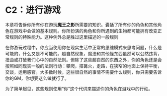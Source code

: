 # **C2：进行游戏**

​		本章将告诉你所有你在游玩**魔王之影**所需要的知识。囊括了所有你的角色和其他角色在游戏中会做的基本规则。你所扮演的角色和你所遇到的生物都可能拥有改变正常规则的特殊能力。这种例外总是胜过这里描述的一般规则	

​		在你游玩过程中，你应当使用你在现实生活中正常的思维模式来思考问题，什么是可能的，什么又是不可能的。超自然现象，魔法和其他怪东西虽然可以公然违背，扭曲或打破我们心中的自然法则。但除了这些超自然的东西之外，你的角色还是会按照如同现实一般的法则行动：攀爬，搭篝火，走路，在狭窄的地面上保持平衡，交谈，运用感官。大多数时候，这些很自然的事情不需要什么规则，你只需要告诉你的GM，你想要这么做就行了。

​		为了简单起见，这些规则使用“你”这个代词来描述你的角色在游戏中的行动。



















### 

















































